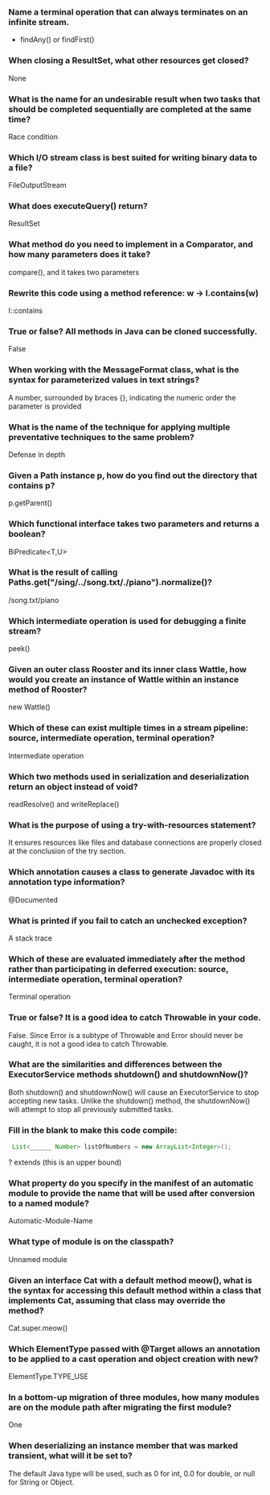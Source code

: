 ### Name a terminal operation that can always terminates on an infinite stream.
* findAny() or findFirst()

### When closing a ResultSet, what other resources get closed?
None

### What is the name for an undesirable result when two tasks that should be completed sequentially are completed at the same time?
Race condition

### Which I/O stream class is best suited for writing binary data to a file?
FileOutputStream

### What does executeQuery() return?
ResultSet

### What method do you need to implement in a Comparator, and how many parameters does it take?
compare(), and it takes two parameters

### Rewrite this code using a method reference: w -> l.contains(w)
l::contains

### True or false? All methods in Java can be cloned successfully.
False

### When working with the MessageFormat class, what is the syntax for parameterized values in text strings?
A number, surrounded by braces {}, indicating the numeric order the parameter is provided

### What is the name of the technique for applying multiple preventative techniques to the same problem?
Defense in depth

### Given a Path instance p, how do you find out the directory that contains p?
p.getParent()

### Which functional interface takes two parameters and returns a boolean?
BiPredicate<T,U>

### What is the result of calling Paths.get("/sing/../song.txt/./piano").normalize()?
/song.txt/piano

### Which intermediate operation is used for debugging a finite stream?
peek()

### Given an outer class Rooster and its inner class Wattle, how would you create an instance of Wattle within an instance method of Rooster?
new Wattle()

### Which of these can exist multiple times in a stream pipeline: source, intermediate operation, terminal operation?
Intermediate operation

### Which two methods used in serialization and deserialization return an object instead of void?
readResolve() and writeReplace()

### What is the purpose of using a try-with-resources statement?
It ensures resources like files and database connections are properly closed at the conclusion of the try section.

### Which annotation causes a class to generate Javadoc with its annotation type information?
@Documented

### What is printed if you fail to catch an unchecked exception?
A stack trace

### Which of these are evaluated immediately after the method rather than participating in deferred execution: source, intermediate operation, terminal operation?
Terminal operation

### True or false? It is a good idea to catch Throwable in your code.
False. Since Error is a subtype of Throwable and Error should never be caught, it is not a good idea to catch Throwable.

### What are the similarities and differences between the ExecutorService methods shutdown() and shutdownNow()?
Both shutdown() and shutdownNow() will cause an ExecutorService to stop accepting new tasks.
Unlike the shutdown() method, the shutdownNow() will attempt to stop all previously submitted tasks.

### Fill in the blank to make this code compile:
``` java
 List<______ Number> listOfNumbers = new ArrayList<Integer>();
```
? extends (this is an upper bound)

### What property do you specify in the manifest of an automatic module to provide the name that will be used after conversion to a named module?
Automatic-Module-Name

### What type of module is on the classpath?
Unnamed module

### Given an interface Cat with a default method meow(), what is the syntax for accessing this default method within a class that implements Cat, assuming that class may override the method?
Cat.super.meow()

### Which ElementType passed with @Target allows an annotation to be applied to a cast operation and object creation with new?
ElementType.TYPE_USE

### In a bottom-up migration of three modules, how many modules are on the module path after migrating the first module?
One

### When deserializing an instance member that was marked transient, what will it be set to?
The default Java type will be used, such as 0 for int, 0.0 for double, or null for String or Object. 